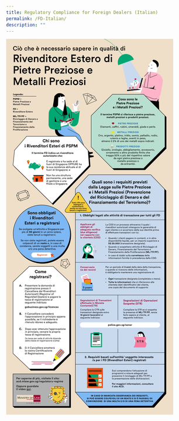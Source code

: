 ```yaml
---
title: Regulatory Compliance for Foreign Dealers (Italian)
permalink: /FD-Italian/
description: ""
---
```

<a href="/files/FD-Italian.pdf" target="_blank"><img src="/images/FD-Italian.jpg"></a>